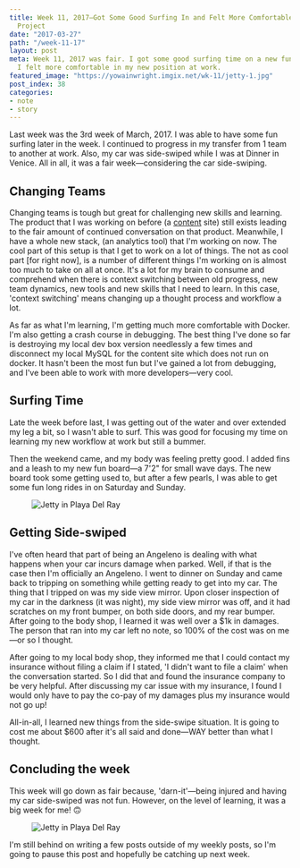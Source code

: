 ```yaml
---
title: Week 11, 2017—Got Some Good Surfing In and Felt More Comfortable On My New
  Project
date: "2017-03-27"
path: "/week-11-17"
layout: post
meta: Week 11, 2017 was fair. I got some good surfing time on a new fun board and
  I felt more comfortable in my new position at work.
featured_image: "https://yowainwright.imgix.net/wk-11/jetty-1.jpg"
post_index: 38
categories:
- note
- story
---
```


Last week was the 3rd week of March, 2017. I was able to have some fun surfing later in the week. I continued to progress in my transfer from 1 team to another at work. Also, my car was side-swiped while I was at Dinner in Venice. All in all, it was a fair week—considering the car side-swiping.

## Changing Teams

Changing teams is tough but great for challenging new skills and learning. The product that I was working on before (a [content](https://content.dollarshaveclub.com/) site) still exists leading to the fair amount of continued conversation on that product. Meanwhile, I have a whole new stack, (an analytics tool) that I'm working on now. The cool part of this setup is that I get to work on a lot of things. The not as cool part [for right now], is a number of different things I'm working on is almost too much to take on all at once. It's a lot for my brain to consume and comprehend when there is context switching between old progress, new team dynamics, new tools and new skills that I need to learn. In this case, 'context switching' means changing up a thought process and workflow a lot.

As far as what I'm learning, I'm getting much more comfortable with Docker. I'm also getting a crash course in debugging. The best thing I've done so far is destroying my local dev box version needlessly a few times and disconnect my local MySQL for the content site which does not run on docker. It hasn't been the most fun but I've gained a lot from debugging, and I've been able to work with more developers—very cool.

## Surfing Time

Late the week before last, I was getting out of the water and over extended my leg a bit, so I wasn't able to surf. This was good for focusing my time on learning my new workflow at work but still a bummer.

Then the weekend came, and my body was feeling pretty good. I added fins and a leash to my new fun board—a 7'2" for small wave days. The new board took some getting used to, but after a few pearls, I was able to get some fun long rides in on Saturday and Sunday.

<figure>
  <img src="https://yowainwright.imgix.net/wk-11/jetty-1.jpg?w=800&h=800&crop=focalpoint&auto=format" alt="Jetty in Playa Del Ray" />
</figure>

## Getting Side-swiped

I've often heard that part of being an Angeleno is dealing with what happens when your car incurs damage when parked. Well, if that is the case then I'm officially an Angeleno. I went to dinner on Sunday and came back to tripping on something while getting ready to get into my car. The thing that I tripped on was my side view mirror. Upon closer inspection of my car in the darkness (it was night), my side view mirror was off, and it had scratches on my front bumper, on both side doors, and my rear bumper. After going to the body shop, I learned it was well over a $1k in damages. The person that ran into my car left no note, so 100% of the cost was on me—or so I thought.

After going to my local body shop, they informed me that I could contact my insurance without filing a claim if I stated, 'I didn't want to file a claim' when the conversation started. So I did that and found the insurance company to be very helpful. After discussing my car issue with my insurance, I found I would only have to pay the co-pay of my damages plus my insurance would not go up!

All-in-all, I learned new things from the side-swipe situation. It is going to cost me about $600 after it's all said and done—WAY better than what I thought.

## Concluding the week

This week will go down as fair because, 'darn-it'—being injured and having my car side-swiped was not fun. However, on the level of learning, it was a big week for me! 🙃

<figure>
  <img src="https://yowainwright.imgix.net/wk-12/mormon-rocks-1.jpg?w=800&h=800&crop=focalpoint&auto=format" alt="Jetty in Playa Del Ray" />
</figure>

I'm still behind on writing a few posts outside of my weekly posts, so I'm going to pause this post and hopefully be catching up next week.
